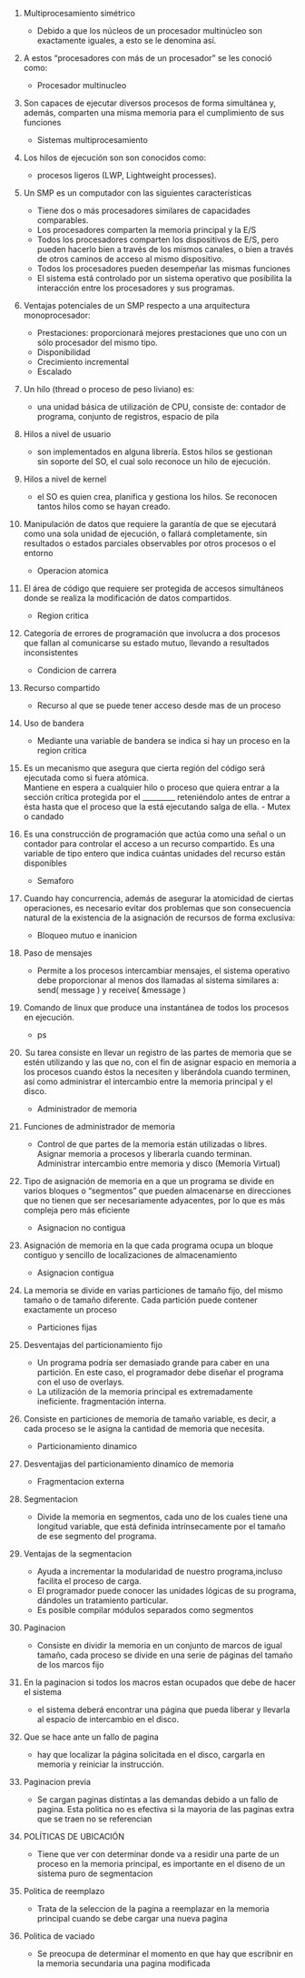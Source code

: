 1. Multiprocesamiento simétrico
	- Debido a que los núcleos de un procesador multinúcleo son exactamente iguales, a esto se le denomina así.

2. A estos “procesadores con más de un procesador” se les conoció como:
	- Procesador multinucleo

3. Son capaces de ejecutar diversos procesos de forma simultánea y, además, comparten una misma memoria para el cumplimiento de sus funciones
	- Sistemas multiprocesamiento

4. Los hilos de ejecución son son conocidos como:
	- procesos ligeros (LWP, Lightweight processes).

5. Un SMP es un computador con las siguientes características
	- Tiene dos o más procesadores similares de capacidades comparables. 
	- Los procesadores comparten la memoria principal y la E/S  
	- Todos los procesadores comparten los dispositivos de E/S, pero pueden hacerlo bien a través de los mismos canales, o bien a través de otros caminos de acceso al mismo dispositivo.  
	- Todos los procesadores pueden desempeñar las mismas funciones  
	- El sistema está controlado por un sistema operativo que posibilita la interacción entre los procesadores y sus programas.

6. Ventajas potenciales de un SMP respecto a una arquitectura monoprocesador:
	- Prestaciones: proporcionará mejores prestaciones que uno con un sólo procesador del mismo tipo.  
	- Disponibilidad  
	- Crecimiento incremental  
	- Escalado

7. Un hilo (thread o proceso de peso liviano) es:
	- una unidad básica de utilización de CPU, consiste de: contador de programa, conjunto de registros, espacio de pila

8. Hilos a nivel de usuario
	- son implementados en alguna librería. Estos hilos se gestionan  
		sin soporte del SO, el cual solo reconoce un hilo de ejecución.

9. Hilos a nivel de kernel
	- el SO es quien crea, planifica y gestiona los hilos. Se  reconocen tantos hilos como se hayan creado.

10. Manipulación de datos que requiere la garantía de que se ejecutará como una sola unidad de ejecución, o fallará completamente, sin resultados o estados parciales observables por otros procesos o el entorno
	- Operacion atomica

11. El área de código que requiere ser protegida de accesos simultáneos donde se realiza la modificación de datos compartidos.​
	- Region critica

12. Categoría de errores de programación que involucra a dos procesos que fallan al comunicarse su estado mutuo, llevando a resultados inconsistentes
	- Condicion de carrera

13. Recurso compartido
	- Recurso al que se puede tener acceso desde mas de un proceso

14. Uso de bandera
	- Mediante una variable de bandera se indica si hay un proceso en la region critica

15. Es un mecanismo que asegura que cierta región del código será ejecutada como si fuera atómica.​  
	Mantiene en espera a cualquier hilo o proceso que quiera entrar a la sección crítica protegida por el _________ reteniéndolo antes de entrar a ésta hasta que el proceso que la está ejecutando salga de ella.
		-  Mutex o candado

16. Es una construcción de programación que actúa como una señal o un contador para controlar el acceso a un recurso compartido. Es una variable de tipo entero que indica cuántas unidades del recurso están disponibles
	- Semaforo

17. Cuando hay concurrencia, además de asegurar la atomicidad de ciertas operaciones, es necesario evitar dos problemas que son consecuencia natural de la existencia de la asignación de recursos de forma exclusiva:​
	- Bloqueo mutuo e inanicion

18. Paso de mensajes
	- Permite a los procesos intercambiar mensajes, el sistema operativo debe proporcionar al menos dos llamadas al sistema similares a:​  send( message ) y receive( &message )

19. Comando de linux que produce una instantánea de todos los procesos en ejecución.
	- ps

20.  Su tarea consiste en llevar un registro de las partes de memoria que se estén utilizando y las que no, con el fin de asignar espacio en memoria a los procesos cuando éstos la necesiten y liberándola cuando terminen, así como administrar el intercambio entre la memoria principal y el disco. ​
	- Administrador de memoria

21. Funciones de administrador de memoria
	- Control de que partes de la memoria están utilizadas o libres. ​  
		Asignar memoria a procesos y liberarla cuando terminan. ​  
		Administrar intercambio entre memoria y disco (Memoria Virtual)
		
22. Tipo de asignación de memoria en a que un programa se divide en varios bloques o “segmentos” que pueden almacenarse en direcciones que no tienen que ser necesariamente adyacentes, por lo que es más compleja pero más eficiente
	- Asignacion no contigua

23. Asignación de memoria en la que cada programa ocupa un bloque contiguo y sencillo de localizaciones de almacenamiento
	- Asignacion contigua

24. La memoria se divide en varias particiones de tamaño fijo, del mismo tamaño o de tamaño diferente. Cada partición puede contener exactamente un proceso
	- Particiones fijas

25. Desventajas del particionamiento fijo
	- Un programa podría ser demasiado grande para caber en una partición. En este caso, el programador debe diseñar el programa con el uso de overlays. ​
	- La utilización de la memoria principal es extremadamente ineficiente. fragmentación interna.​

26. Consiste en particiones de memoria de tamaño variable, es decir, a cada proceso se le asigna la cantidad de memoria que necesita.
	- Particionamiento dinamico

27. Desventajjas del particionamiento dinamico de memoria
	 - Fragmentacion externa

28. Segmentacion
	- Divide la memoria en segmentos, cada uno de los cuales tiene una longitud variable, que está definida intrínsecamente por el tamaño de ese segmento del programa. ​

29. Ventajas de la segmentacion
	- Ayuda a incrementar la modularidad de nuestro programa,incluso facilita el proceso de carga.​
	- El programador puede conocer las unidades lógicas de su programa, dándoles un tratamiento particular.​
	- Es posible compilar módulos separados como segmentos

30. Paginacion
	- Consiste en dividir la memoria en un conjunto de marcos de igual tamaño, cada proceso se divide en una serie de páginas del tamaño de los marcos fijo

31. En la paginacion si todos los macros estan ocupados que debe de hacer el sistema
	 - el sistema deberá encontrar una página que pueda liberar y llevarla al espacio de intercambio en el disco.​

32. Que se hace ante un fallo de pagina
	 - hay que localizar la página solicitada en el disco, cargarla en memoria y reiniciar la instrucción.​

33. Paginacion previa
	- Se cargan paginas distintas a las demandas debido a un fallo de pagina. Esta politica no es efectiva si la mayoria de las paginas extra que se traen no se referencian

34. POLÍTICAS DE UBICACIÓN
	- Tiene que ver con determinar donde va a residir una parte de un proceso en la memoria principal, es importante en el diseno de un sistema puro de segmentacion

35. Politica de reemplazo
	- Trata de la seleccion de la pagina a reemplazar en la memoria principal cuando se debe cargar una nueva pagina

36. Politica de vaciado
	- Se preocupa de determinar el momento en que hay que escribnir en la memoria secundaria una pagina modificada